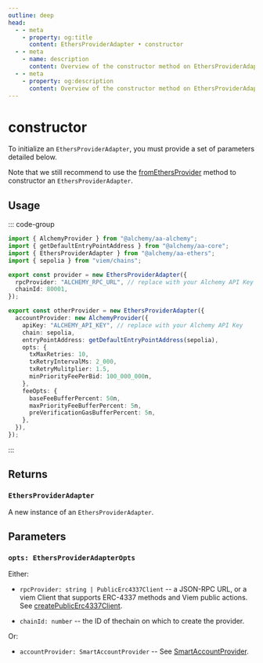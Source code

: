 ```yaml
---
outline: deep
head:
  - - meta
    - property: og:title
      content: EthersProviderAdapter • constructor
  - - meta
    - name: description
      content: Overview of the constructor method on EthersProviderAdapter in aa-ethers
  - - meta
    - property: og:description
      content: Overview of the constructor method on EthersProviderAdapter in aa-ethers
---
```


# constructor

To initialize an `EthersProviderAdapter`, you must provide a set of parameters detailed below.

Note that we still recommend to use the [fromEthersProvider](/packages/aa-ethers/provider-adapter/fromEthersProvider.md) method to constructor an `EthersProviderAdapter`.

## Usage

::: code-group

```ts [example.ts]
import { AlchemyProvider } from "@alchemy/aa-alchemy";
import { getDefaultEntryPointAddress } from "@alchemy/aa-core";
import { EthersProviderAdapter } from "@alchemy/aa-ethers";
import { sepolia } from "viem/chains";

export const provider = new EthersProviderAdapter({
  rpcProvider: "ALCHEMY_RPC_URL", // replace with your Alchemy API Key
  chainId: 80001,
});

export const otherProvider = new EthersProviderAdapter({
  accountProvider: new AlchemyProvider({
    apiKey: "ALCHEMY_API_KEY", // replace with your Alchemy API Key
    chain: sepolia,
    entryPointAddress: getDefaultEntryPointAddress(sepolia),
    opts: {
      txMaxRetries: 10,
      txRetryIntervalMs: 2_000,
      txRetryMulitplier: 1.5,
      minPriorityFeePerBid: 100_000_000n,
    },
    feeOpts: {
      baseFeeBufferPercent: 50n,
      maxPriorityFeeBufferPercent: 5n,
      preVerificationGasBufferPercent: 5n,
    },
  }),
});
```

:::

## Returns

### `EthersProviderAdapter`

A new instance of an `EthersProviderAdapter`.

## Parameters

### `opts: EthersProviderAdapterOpts`

Either:

- `rpcProvider: string | PublicErc4337Client` -- a JSON-RPC URL, or a viem Client that supports ERC-4337 methods and Viem public actions. See [createPublicErc4337Client](/packages/aa-core/client/createPublicErc4337Client.md).

- `chainId: number` -- the ID of thechain on which to create the provider.

Or:

- `accountProvider: SmartAccountProvider` -- See [SmartAccountProvider](/packages/aa-core/provider/constructor.md).
